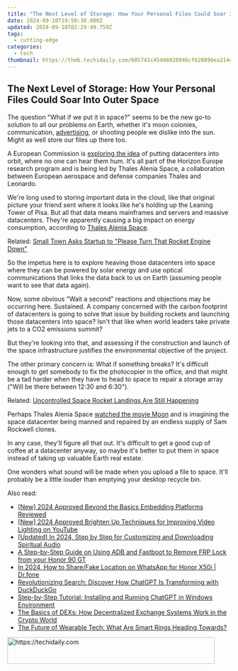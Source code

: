 ```yaml
---
title: "The Next Level of Storage: How Your Personal Files Could Soar Into Outer Space"
date: 2024-09-10T19:58:30.000Z
updated: 2024-09-18T02:29:49.759Z
tags:
  - cutting-edge
categories:
  - tech
thumbnail: https://thmb.techidaily.com/605743c45d46920946cf620896ea214cdef6126e457144d63179eeaf5994b016.jpg
---
```


## The Next Level of Storage: How Your Personal Files Could Soar Into Outer Space

The question "What if we put it in space?" seems to be the new go-to solution to all our problems on Earth, whether it's moon colonies, communication, [advertising](https://fox-glue.techidaily.com/updated-soften-image-periphery-with-circular-light-blend-photoshop-for-2024/), or shooting people we dislike into the sun. Might as well store our files up there too.

 A European Commission is [exploring the idea](https://www.theregister.com/2022/11/16/datacenter%5Forbit/) of putting datacenters into orbit, where no one can hear them hum. It's all part of the Horizon Europe research program and is being led by Thales Alenia Space, a collaboration between European aerospace and defense companies Thales and Leonardo.

 We're long used to storing important data in the cloud, like that original picture your friend sent where it looks like he's holding up the Leaning Tower of Pisa. But all that data means mainframes and servers and massive datacenters. They're apparently causing a big impact on energy consumption, according to [Thales Alenia Space](https://www.thalesgroup.com/en/global/activities/space).

Related: [Small Town Asks Startup to "Please Turn That Rocket Engine Down"](https://extra-support.techidaily.com/in-2024-quick-fix-tweeter-conversion-for-social-sharing/) 

 So the impetus here is to explore heaving those datacenters into space where they can be powered by solar energy and use optical communications that links the data back to us on Earth (assuming people want to see that data again).

 Now, some obvious "Wait a second" reactions and objections may be occurring here. Sustained. A company concerned with the carbon footprint of datacenters is going to solve that issue by building rockets and launching those datacenters into space? Isn't that like when world leaders take private jets to a CO2 emissions summit?

 But they're looking into that, and assessing if the construction and launch of the space infrastructure justifies the environmental objective of the project.

 The other primary concern is: What if something breaks? It's difficult enough to get somebody to fix the photocopier in the office, and that might be a tad harder when they have to head to space to repair a storage array ("Will be there between 12:30 and 6:30").

Related: [Uncontrolled Space Rocket Landings Are Still Happening](https://facebook-video-share.techidaily.com/updated-in-2024-dominate-the-scene-the-best-hashtag-tactics-for-youtube-gamers/) 

 Perhaps Thales Alenia Space [watched the movie Moon](https://youtube-clips.techidaily.com/in-2024-enlightenment-in-education-top-10-history-youtube-channels/) and is imagining the space datacenter being manned and repaired by an endless supply of Sam Rockwell clones.

 In any case, they'll figure all that out. It's difficult to get a good cup of coffee at a datacenter anyway, so maybe it's better to put them in space instead of taking up valuable Earth real estate.

 One wonders what sound will be made when you upload a file to space. It'll probably be a little louder than emptying your desktop recycle bin.

<ins class="adsbygoogle"
     style="display:block"
     data-ad-format="autorelaxed"
     data-ad-client="ca-pub-7571918770474297"
     data-ad-slot="1223367746"></ins>

<ins class="adsbygoogle"
     style="display:block"
     data-ad-client="ca-pub-7571918770474297"
     data-ad-slot="8358498916"
     data-ad-format="auto"
     data-full-width-responsive="true"></ins>

<span class="atpl-alsoreadstyle">Also read:</span>
<div><ul>
<li><a href="https://video-capture.techidaily.com/new-2024-approved-beyond-the-basics-embedding-platforms-reviewed/"><u>[New] 2024 Approved Beyond the Basics Embedding Platforms Reviewed</u></a></li>
<li><a href="https://facebook-record-videos.techidaily.com/new-2024-approved-brighten-up-techniques-for-improving-video-lighting-on-youtube/"><u>[New] 2024 Approved Brighten Up Techniques for Improving Video Lighting on YouTube</u></a></li>
<li><a href="https://article-posts.techidaily.com/updated-in-2024-step-by-step-for-customizing-and-downloading-spiritual-audio/"><u>[Updated] In 2024, Step by Step for Customizing and Downloading Spiritual Audio</u></a></li>
<li><a href="https://bypass-frp.techidaily.com/a-step-by-step-guide-on-using-adb-and-fastboot-to-remove-frp-lock-from-your-honor-90-gt-by-drfone-android/"><u>A Step-by-Step Guide on Using ADB and Fastboot to Remove FRP Lock from your Honor 90 GT</u></a></li>
<li><a href="https://location-social.techidaily.com/in-2024-how-to-sharefake-location-on-whatsapp-for-honor-x50i-drfone-by-drfone-virtual-android/"><u>In 2024, How to Share/Fake Location on WhatsApp for Honor X50i | Dr.fone</u></a></li>
<li><a href="https://some-skills.techidaily.com/revolutionizing-search-discover-how-chatgpt-is-transforming-with-duckduckgo/"><u>Revolutionizing Search: Discover How ChatGPT Is Transforming with DuckDuckGo</u></a></li>
<li><a href="https://some-skills.techidaily.com/step-by-step-tutorial-installing-and-running-chatgpt-in-windows-environment/"><u>Step-by-Step Tutorial: Installing and Running ChatGPT in Windows Environment</u></a></li>
<li><a href="https://some-skills.techidaily.com/the-basics-of-dexs-how-decentralized-exchange-systems-work-in-the-crypto-world/"><u>The Basics of DEXs: How Decentralized Exchange Systems Work in the Crypto World</u></a></li>
<li><a href="https://some-skills.techidaily.com/the-future-of-wearable-tech-what-are-smart-rings-heading-towards/"><u>The Future of Wearable Tech: What Are Smart Rings Heading Towards?</u></a></li>
</ul></div>

<!-- affiliate ads begin -->
<a href="https://bluettius.sjv.io/c/5597632/2139110/17108" target="_top" id="2139110">
  <img src="//a.impactradius-go.com/display-ad/17108-2139110" border="0" alt="https://techidaily.com" width="468" height="60"/>
</a>
<img height="0" width="0" src="https://bluettius.sjv.io/i/5597632/2139110/17108" style="position:absolute;visibility:hidden;" border="0" />
<!-- affiliate ads end -->


